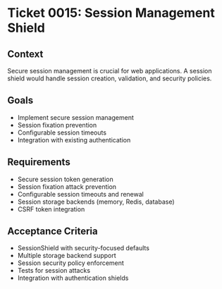 # Ticket 0015: Session Management Shield

## Context
Secure session management is crucial for web applications. A session shield would handle session creation, validation, and security policies.

## Goals
- Implement secure session management
- Session fixation prevention
- Configurable session timeouts
- Integration with existing authentication

## Requirements
- Secure session token generation
- Session fixation attack prevention
- Configurable session timeouts and renewal
- Session storage backends (memory, Redis, database)
- CSRF token integration

## Acceptance Criteria
- SessionShield with security-focused defaults
- Multiple storage backend support
- Session security policy enforcement
- Tests for session attacks
- Integration with authentication shields